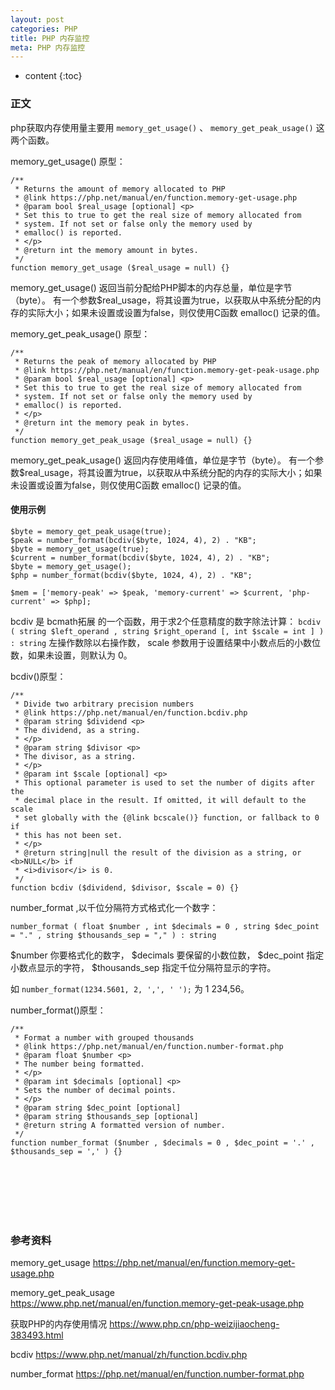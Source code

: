 ```yaml
---
layout: post
categories: PHP
title: PHP 内存监控
meta: PHP 内存监控
---
```

* content
{:toc}

### 正文

php获取内存使用量主要用 `memory_get_usage()` 、 `memory_get_peak_usage()` 这两个函数。

memory_get_usage() 原型：
```
/**
 * Returns the amount of memory allocated to PHP
 * @link https://php.net/manual/en/function.memory-get-usage.php
 * @param bool $real_usage [optional] <p>
 * Set this to true to get the real size of memory allocated from
 * system. If not set or false only the memory used by
 * emalloc() is reported.
 * </p>
 * @return int the memory amount in bytes.
 */
function memory_get_usage ($real_usage = null) {}
```

memory_get_usage() 返回当前分配给PHP脚本的内存总量，单位是字节（byte）。
有一个参数$real_usage，将其设置为true，以获取从中系统分配的内存的实际大小；如果未设置或设置为false，则仅使用C函数 emalloc() 记录的值。

memory_get_peak_usage() 原型：
```
/**
 * Returns the peak of memory allocated by PHP
 * @link https://php.net/manual/en/function.memory-get-peak-usage.php
 * @param bool $real_usage [optional] <p>
 * Set this to true to get the real size of memory allocated from
 * system. If not set or false only the memory used by
 * emalloc() is reported.
 * </p>
 * @return int the memory peak in bytes.
 */
function memory_get_peak_usage ($real_usage = null) {}
```

memory_get_peak_usage() 返回内存使用峰值，单位是字节（byte）。
有一个参数$real_usage，将其设置为true，以获取从中系统分配的内存的实际大小；如果未设置或设置为false，则仅使用C函数 emalloc() 记录的值。

#### 使用示例

```
$byte = memory_get_peak_usage(true);
$peak = number_format(bcdiv($byte, 1024, 4), 2) . "KB";
$byte = memory_get_usage(true);
$current = number_format(bcdiv($byte, 1024, 4), 2) . "KB";
$byte = memory_get_usage();
$php = number_format(bcdiv($byte, 1024, 4), 2) . "KB";

$mem = ['memory-peak' => $peak, 'memory-current' => $current, 'php-current' => $php];
```

bcdiv 是 bcmath拓展 的一个函数，用于求2个任意精度的数字除法计算：
`bcdiv ( string $left_operand , string $right_operand [, int $scale = int ] ) : string`
左操作数除以右操作数， scale 参数用于设置结果中小数点后的小数位数，如果未设置，则默认为 0。

bcdiv()原型：
```
/**
 * Divide two arbitrary precision numbers
 * @link https://php.net/manual/en/function.bcdiv.php
 * @param string $dividend <p>
 * The dividend, as a string.
 * </p>
 * @param string $divisor <p>
 * The divisor, as a string.
 * </p>
 * @param int $scale [optional] <p>
 * This optional parameter is used to set the number of digits after the
 * decimal place in the result. If omitted, it will default to the scale
 * set globally with the {@link bcscale()} function, or fallback to 0 if
 * this has not been set.
 * </p>
 * @return string|null the result of the division as a string, or <b>NULL</b> if
 * <i>divisor</i> is 0.
 */
function bcdiv ($dividend, $divisor, $scale = 0) {}
```

number_format ,以千位分隔符方式格式化一个数字：

`number_format ( float $number , int $decimals = 0 , string $dec_point = "." , string $thousands_sep = "," ) : string`

$number 你要格式化的数字， $decimals 要保留的小数位数， $dec_point 指定小数点显示的字符， $thousands_sep 指定千位分隔符显示的字符。

如 `number_format(1234.5601, 2, ',', ' ');` 为 1 234,56。

number_format()原型：
```
/**
 * Format a number with grouped thousands
 * @link https://php.net/manual/en/function.number-format.php
 * @param float $number <p>
 * The number being formatted.
 * </p>
 * @param int $decimals [optional] <p>
 * Sets the number of decimal points.
 * </p>
 * @param string $dec_point [optional]
 * @param string $thousands_sep [optional]
 * @return string A formatted version of number.
 */
function number_format ($number , $decimals = 0 , $dec_point = '.' , $thousands_sep = ',' ) {}
```



<br/><br/><br/><br/><br/>
### 参考资料

memory_get_usage <https://php.net/manual/en/function.memory-get-usage.php>

memory_get_peak_usage <https://www.php.net/manual/en/function.memory-get-peak-usage.php>

获取PHP的内存使用情况 <https://www.php.cn/php-weizijiaocheng-383493.html>

bcdiv <https://www.php.net/manual/zh/function.bcdiv.php>

number_format <https://php.net/manual/en/function.number-format.php>



